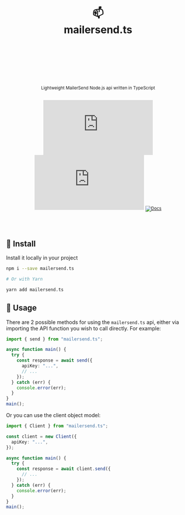 <div align="center">
  <h1>
    <br/>
    <br/>
    📫
    <br />
    mailersend.ts
    <br />
    <br />
    <br />
    <br />
  </h1>
  <sup>
    <br />
    Lightweight MailerSend Node.js api written in TypeScript</em>
    <br />
    <br />
  
[![Package Version](https://img.shields.io/npm/v/mailersend.ts?label=%20&style=for-the-badge)](https://www.npmjs.com/package/mailersend.ts)
[![Package Monthly Downloads](https://img.shields.io/npm/dm/mailersend.ts?color=blue&label=%20&style=for-the-badge)](https://www.npmjs.com/package/mailersend.ts)
[![Docs](https://img.shields.io/badge/-Docs-blue.svg?style=for-the-badge)](https://paka.dev/npm/mailersend.ts)

  </sup>
  <br />
  <br />
</div>

## 🚀 Install

Install it locally in your project

```bash
npm i --save mailersend.ts

# Or with Yarn

yarn add mailersend.ts
```

## 🦄 Usage

There are 2 possible methods for using the `mailersend.ts` api, either via importing the API function you wish to call directly.
For example:

```typescript
import { send } from "mailersend.ts";

async function main() {
  try {
    const response = await send({
      apiKey: "...",
      // ...
    });
  } catch (err) {
    console.error(err);
  }
}
main();
```

Or you can use the client object model:

```typescript
import { Client } from "mailersend.ts";

const client = new Client({
  apiKey: "...",
});

async function main() {
  try {
    const response = await client.send({
      // ...
    });
  } catch (err) {
    console.error(err);
  }
}
main();
```
